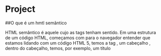 # Project
##O que é um hmtl semântico  

HTML semântico é aquele cujo as tags tenham sentido. Em uma estrutura de um código HTML, começamos com <!DOCTYPE html> para o navegador entender que estamos lidando com um código HTML 5, temos a tag <html>, um cabeçalho <head>, dentro do cabeçalho, temos, por exemplo, um título <title>, depois temos um corpo <body> e por fim a tag de fechamento </html>. O que é algo parecido com isso.  
 
###Suas vantagens 
Temos um código organizado e padronizado. Para isso foram criadas diversas novas tags.  
Sendo uma estrutura que auxilie ao navegador para leitura melhorada.  
 
###Sua usabilidade 
Todos os comandos HTML e suas respectivas propriedades devem aparecer entre os sinais < (menor-do-que) e > (maior-doque) e designam-se por marcas (tags). Quando o browser encontra estes sinais, sabe que o que está entre eles não é texto, mas sim um comando a ser executado. Como facilmente se percebe, tudo o que não se encontre entre estes dois sinais, é tratado como texto a ser colocado na página.  
 
###Principais benefícios.  
 
 Colabora com leitores de tela e diferentes dispositivos a entenderem melhor o conteúdo, tornando-o mais acessível para todos os tipos de pessoas.  
 
2. Código organizado e estruturado, facilitando a manutenção e o entendimento do código por outros desenvolvedores. A forma semântica também torna o código mais legível e compreensível, facilitando o entendimento do propósito de cada elemento.  
 
3. Melhora a compatibilidade com diferentes dispositivos e navegadores, garantindo que o conteúdo seja exibido corretamente em diversos contextos, dando melhor experiência ao usuário.  
 
###Diferenças entre "class", “id” e “tags” no contexto CSS 
Nas linguagens de marcação, marcas descritivas definem o início e o fim do texto marcado como unidade ou elemento de informação. Por exemplo: <par>Isto é um parágrafo</par>. Pode-se também embutir elementos dentro de outros. 

###CLASS 
O atributo global class especifica uma ou mais classes para o elemento HTML. Esse atributo pode ser reutilizado, ajudando a pessoa desenvolvedora a não repetir códigos, além de permitir o uso de diferentes classes simultaneamente.  
 
###ID
O atributo Id especifica uma identificação única para o elemento HTML. Por questões de boas práticas, não deve ser reutilizado e nem conter espaços em seu nome, pois o navegador irá identificar o espaço como parte dele, já que os elementos não podem ter mais de um Id.  

###TAGS no contexto do css 
Uma tag CSS é composta por um seletor e um bloco de propriedades. O seletor indica qual elemento HTML será estilizado, enquanto as propriedades determinam como esse estilo será aplicado. Por exemplo, se quisermos estilizar todos os títulos de uma página, podemos usar o seletor de tag “h1” e, em seguida, definir as propriedades como cor, tamanho da fonte e espaçamento. 
